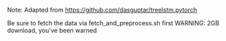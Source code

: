 Note: Adapted from https://github.com/dasguptar/treelstm.pytorch

Be sure to fetch the data via fetch_and_preprocess.sh first
WARNING: 2GB download, you've been warned
